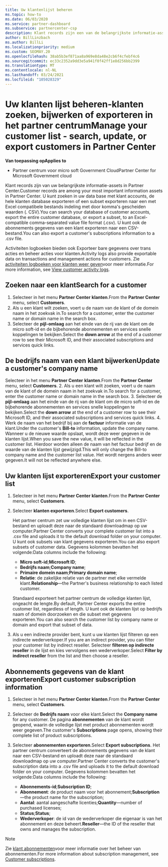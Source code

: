 ```yaml
---
title: Uw klantenlijst beheren
ms.topic: how-to
ms.date: 06/03/2020
ms.service: partner-dashboard
ms.subservice: partnercenter-csp
description: Klant records zijn een van de belangrijkste informatie-assets. Meer informatie over het weer geven, zoeken, bijwerken & en exporteren van gegevens in de klanten lijst van uw partner centrum.
author: BillLinzbach
ms.author: BillLi
ms.localizationpriority: medium
ms.custom: SEOMAY.20
ms.openlocfilehash: 38ab5b3ef871aa8a969e8da48e2cb6f4cfebf4c6
ms.sourcegitcommit: ec33c2352a9dd3e5a941f0f42ff1e8d256bb2399
ms.translationtype: MT
ms.contentlocale: nl-NL
ms.lasthandoff: 03/24/2021
ms.locfileid: "105028329"
---
```

# <a name="manage-your-customer-list---search-update-or-export-customers-in-partner-center"></a><span data-ttu-id="bbc4f-104">Uw klanten lijst beheren-klanten zoeken, bijwerken of exporteren in het partner centrum</span><span class="sxs-lookup"><span data-stu-id="bbc4f-104">Manage your customer list - search, update, or export customers in Partner Center</span></span>

<span data-ttu-id="bbc4f-105">**Van toepassing op**</span><span class="sxs-lookup"><span data-stu-id="bbc4f-105">**Applies to**</span></span>

- <span data-ttu-id="bbc4f-106">Partner centrum voor micro soft Government Cloud</span><span class="sxs-lookup"><span data-stu-id="bbc4f-106">Partner Center for Microsoft Government cloud</span></span>

<span data-ttu-id="bbc4f-107">Klant records zijn van uw belangrijkste informatie-assets in Partner Center.</span><span class="sxs-lookup"><span data-stu-id="bbc4f-107">Customer records are among your most important information assets in Partner Center.</span></span> <span data-ttu-id="bbc4f-108">U kunt zoeken in uw data base met klant accounts, de hele klanten database exporteren of een subset exporteren naar een met Excel compatibele bestands indeling met door komma's gescheiden waarden (. CSV).</span><span class="sxs-lookup"><span data-stu-id="bbc4f-108">You can search your database of customer accounts, export the entire customer database, or export a subset, to an Excel-compatible comma-separated value file format (.csv).</span></span> <span data-ttu-id="bbc4f-109">U kunt ook de abonnements gegevens van een klant exporteren naar een CSV-bestand.</span><span class="sxs-lookup"><span data-stu-id="bbc4f-109">You can also export a customer's subscriptions information to a .csv file.</span></span>

<span data-ttu-id="bbc4f-110">Activiteiten logboeken bieden ook Exporteer bare gegevens over trans acties en beheer acties voor klanten.</span><span class="sxs-lookup"><span data-stu-id="bbc4f-110">Activity logs also provide exportable data on transactions and management actions for customers.</span></span> <span data-ttu-id="bbc4f-111">Zie [activiteiten logboeken voor klanten weer geven](activity-logs.md)voor meer informatie.</span><span class="sxs-lookup"><span data-stu-id="bbc4f-111">For more information, see [View customer activity logs](activity-logs.md).</span></span>

## <a name="search-for-a-customer"></a><span data-ttu-id="bbc4f-112">Zoeken naar een klant</span><span class="sxs-lookup"><span data-stu-id="bbc4f-112">Search for a customer</span></span>

1. <span data-ttu-id="bbc4f-113">Selecteer in het menu **Partner Center** **klanten**.</span><span class="sxs-lookup"><span data-stu-id="bbc4f-113">From the **Partner Center** menu, select **Customers**.</span></span>
2. <span data-ttu-id="bbc4f-114">Als u een klant wilt zoeken, voert u de naam van de klant of de domein naam in het zoekvak in.</span><span class="sxs-lookup"><span data-stu-id="bbc4f-114">To search for a customer, enter the customer name or domain name in the search box.</span></span>
3. <span data-ttu-id="bbc4f-115">Selecteer de **pijl-omlaag** aan het einde van de rij van de klant om de micro soft-id en de bijbehorende abonnementen en services snelle koppelingen te bekijken.</span><span class="sxs-lookup"><span data-stu-id="bbc4f-115">Select the **down arrow** at the end of a customer row to see their Microsoft ID, and their associated subscriptions and services quick links.</span></span>

## <a name="update-a-customers-company-name"></a><span data-ttu-id="bbc4f-116">De bedrijfs naam van een klant bijwerken</span><span class="sxs-lookup"><span data-stu-id="bbc4f-116">Update a customer's company name</span></span>

<span data-ttu-id="bbc4f-117">Selecteer in het menu **Partner Center** **klanten**.</span><span class="sxs-lookup"><span data-stu-id="bbc4f-117">From the **Partner Center** menu, select **Customers**.</span></span>
2. <span data-ttu-id="bbc4f-118">Als u een klant wilt zoeken, voert u de naam van de klant of de domein naam in het zoekvak in.</span><span class="sxs-lookup"><span data-stu-id="bbc4f-118">To search for a customer, enter the customer name or domain name in the search box.</span></span>
3. <span data-ttu-id="bbc4f-119">Selecteer de **pijl-omlaag** aan het einde van de rij van de klant om de micro soft-id en de bijbehorende abonnementen en services snelle koppelingen te bekijken.</span><span class="sxs-lookup"><span data-stu-id="bbc4f-119">Select the **down arrow** at the end of a customer row to see their Microsoft ID, and their associated subscriptions and services quick links.</span></span>
4. <span data-ttu-id="bbc4f-120">Werk de naam van het bedrijf bij aan de **factuur** informatie van de klant.</span><span class="sxs-lookup"><span data-stu-id="bbc4f-120">Under the customer's **Bill-to** information, update the company name.</span></span> <span data-ttu-id="bbc4f-121">Wanneer u de nieuwe waarde opslaat, wordt deze weer gegeven in de klanten lijst.</span><span class="sxs-lookup"><span data-stu-id="bbc4f-121">When you save the new value, it will be reflected in the customer list.</span></span> <span data-ttu-id="bbc4f-122">Hierdoor worden alleen de naam van het factuur bedrijf en de waarde van de klanten lijst gewijzigd.</span><span class="sxs-lookup"><span data-stu-id="bbc4f-122">This will only change the Bill-to company name and the customer list value.</span></span> <span data-ttu-id="bbc4f-123">Het wordt nergens anders weer gegeven.</span><span class="sxs-lookup"><span data-stu-id="bbc4f-123">It will not be reflected anywhere else.</span></span>

## <a name="export-your-customer-list"></a><span data-ttu-id="bbc4f-124">Uw klanten lijst exporteren</span><span class="sxs-lookup"><span data-stu-id="bbc4f-124">Export your customer list</span></span>

1. <span data-ttu-id="bbc4f-125">Selecteer in het menu **Partner Center** **klanten**.</span><span class="sxs-lookup"><span data-stu-id="bbc4f-125">From the **Partner Center** menu, select **Customers**.</span></span>
2. <span data-ttu-id="bbc4f-126">Selecteer **klanten exporteren**.</span><span class="sxs-lookup"><span data-stu-id="bbc4f-126">Select **Export customers**.</span></span>

   <span data-ttu-id="bbc4f-127">Het partner centrum zet uw volledige klanten lijst om in een CSV-bestand en uploadt deze naar de standaard downloadmap op uw computer.</span><span class="sxs-lookup"><span data-stu-id="bbc4f-127">Partner Center converts your complete customer list into a .csv file and uploads it to the default download folder on your computer.</span></span> <span data-ttu-id="bbc4f-128">U kunt ook subsets van klant gegevens exporteren.</span><span class="sxs-lookup"><span data-stu-id="bbc4f-128">You can also export subsets of customer data.</span></span> <span data-ttu-id="bbc4f-129">Gegevens kolommen bevatten het volgende:</span><span class="sxs-lookup"><span data-stu-id="bbc4f-129">Data columns include the following:</span></span>

   - <span data-ttu-id="bbc4f-130">**Micro soft-id**;</span><span class="sxs-lookup"><span data-stu-id="bbc4f-130">**Microsoft ID**;</span></span>
   - <span data-ttu-id="bbc4f-131">**Bedrijfs naam**;</span><span class="sxs-lookup"><span data-stu-id="bbc4f-131">**Company name**;</span></span>
   - <span data-ttu-id="bbc4f-132">**Primaire domein naam**;</span><span class="sxs-lookup"><span data-stu-id="bbc4f-132">**Primary domain name**;</span></span>
   - <span data-ttu-id="bbc4f-133">**Relatie**: de zakelijke relatie van de partner met elke vermelde klant.</span><span class="sxs-lookup"><span data-stu-id="bbc4f-133">**Relationship**—the Partner's business relationship to each listed customer.</span></span>

    <span data-ttu-id="bbc4f-134">Standaard exporteert het partner centrum de volledige klanten lijst, ongeacht de lengte.</span><span class="sxs-lookup"><span data-stu-id="bbc4f-134">By default, Partner Center exports the entire customer list, regardless of length.</span></span> <span data-ttu-id="bbc4f-135">U kunt ook de klanten lijst op bedrijfs naam of domein doorzoeken en die subset met gegevens exporteren.</span><span class="sxs-lookup"><span data-stu-id="bbc4f-135">You can also search the customer list by company name or domain and export that subset of data.</span></span>

3. <span data-ttu-id="bbc4f-136">Als u een indirecte provider bent, kunt u uw klanten lijst filteren op een indirecte wederverkoper.</span><span class="sxs-lookup"><span data-stu-id="bbc4f-136">If you are an indirect provider, you can filter your customer list by indirect reseller.</span></span> <span data-ttu-id="bbc4f-137">Selecteer **filteren op indirecte reseller** in de lijst en kies vervolgens een wederverkoper.</span><span class="sxs-lookup"><span data-stu-id="bbc4f-137">Select **Filter by indirect reseller** from the list and then choose a reseller.</span></span>


## <a name="export-customer-subscription-information"></a><span data-ttu-id="bbc4f-138">Abonnements gegevens van de klant exporteren</span><span class="sxs-lookup"><span data-stu-id="bbc4f-138">Export customer subscription information</span></span>

1. <span data-ttu-id="bbc4f-139">Selecteer in het menu **Partner Center** **klanten**.</span><span class="sxs-lookup"><span data-stu-id="bbc4f-139">From the **Partner Center** menu, select **Customers**.</span></span>

2. <span data-ttu-id="bbc4f-140">Selecteer de **Bedrijfs naam** voor elke klant.</span><span class="sxs-lookup"><span data-stu-id="bbc4f-140">Select the **Company name** for any customer.</span></span> <span data-ttu-id="bbc4f-141">De pagina **abonnementen** van de klant wordt geopend, waarin de volledige lijst met product abonnementen wordt weer gegeven.</span><span class="sxs-lookup"><span data-stu-id="bbc4f-141">The customer's **Subscriptions** page opens, showing their complete list of product subscriptions.</span></span>

3. <span data-ttu-id="bbc4f-142">Selecteer **abonnementen exporteren**.</span><span class="sxs-lookup"><span data-stu-id="bbc4f-142">Select **Export subscriptions**.</span></span> <span data-ttu-id="bbc4f-143">Het partner centrum converteert de abonnements gegevens van de klant naar een CSV-bestand en uploadt deze naar de standaard downloadmap op uw computer.</span><span class="sxs-lookup"><span data-stu-id="bbc4f-143">Partner Center converts the customer's subscription data into a .csv file and uploads it to the default download folder on your computer.</span></span> <span data-ttu-id="bbc4f-144">Gegevens kolommen bevatten het volgende:</span><span class="sxs-lookup"><span data-stu-id="bbc4f-144">Data columns include the following:</span></span>
   - <span data-ttu-id="bbc4f-145">**Abonnements-id**;</span><span class="sxs-lookup"><span data-stu-id="bbc4f-145">**Subscription ID**;</span></span>
   - <span data-ttu-id="bbc4f-146">**Abonnement**: de product naam voor het abonnement;</span><span class="sxs-lookup"><span data-stu-id="bbc4f-146">**Subscription**—the product name for the subscription;</span></span>
   - <span data-ttu-id="bbc4f-147">**Aantal**: aantal aangeschafte licenties;</span><span class="sxs-lookup"><span data-stu-id="bbc4f-147">**Quantity**—number of purchased licenses;</span></span>
   - <span data-ttu-id="bbc4f-148">**Status**;</span><span class="sxs-lookup"><span data-stu-id="bbc4f-148">**Status**;</span></span>
   - <span data-ttu-id="bbc4f-149">**Wederverkoper**: de id van de wederverkoper die eigenaar is van het abonnement en deze beheert.</span><span class="sxs-lookup"><span data-stu-id="bbc4f-149">**Reseller**—the ID of the reseller that owns and manages the subscription.</span></span>

> [!NOTE]  
> <span data-ttu-id="bbc4f-150">Zie [klant abonnementen](customer-subscriptions.md)voor meer informatie over het beheer van abonnementen.</span><span class="sxs-lookup"><span data-stu-id="bbc4f-150">For more information about subscription management, see [Customer subscriptions](customer-subscriptions.md).</span></span>
